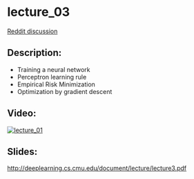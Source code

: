 # lecture_03
[Reddit discussion](https://www.reddit.com/r/IntroToDL/comments/d2q9ok/lecture_03_and_discussion/)

## Description:
  - Training a neural network
  - Perceptron learning rule
  - Empirical Risk Minimization
  - Optimization by gradient descent


## Video:
[![lecture_01](https://img.youtube.com/vi/9kAQ8Em7SdM/0.jpg)](https://www.youtube.com/watch?v=9kAQ8Em7SdM)


## Slides:
  http://deeplearning.cs.cmu.edu/document/lecture/lecture3.pdf
